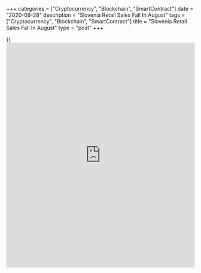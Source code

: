 +++
categories = ["Cryptocurrency", "Blockchain", "SmartContract"]
date = "2020-09-28"
description = "Slovenia Retail Sales Fall In August"
tags = ["Cryptocurrency", "Blockchain", "SmartContract"]
title = "Slovenia Retail Sales Fall In August"
type = "post"
+++

{{<iframe id="large-banner" src="https://www.bounty.group/#slide=8.0" width="100%" height="600" scrolling="no" style="border: 0px solid rgb(216, 221, 230); border-radius: 3px;">}}

Slovenia's retail sales declined in August, data from the Statistical
Office of the Republic of Slovenia showed on Monday.

The retail trade turnover fell 1.6 percent month-on-month in August.

Sales in specialized stores with motor fuels decreased by 7.0 percent
monthly in August and retail sales except automotive fuel rose by 0.3
percent.

Sales of food, beverages, tobacco declined 2.5 percent, while those of
non-food stores gained by 2.0 percent.

On an annual basis, the retail trade turnover fell 6.6 percent in
August.

For the first eight months, retail trade turnover fell 8.5 percent
compared to the previous year.

For comments and feedback [contact](https://www.playgroundfx.com/contact/): editorial@rtt[news](https://www.letsplayfx.com/blog/forex-news-website/).com

[Economic News][1]

 **What parts of the world are seeing the best (and worst) economic
performances lately? Click[here][2] to check out our [Econ Scorecard][2]
and find out! See up-to-the-moment [ranking](https://www.playgroundfx.com/blog/crypto-exchange-ranking/)s for the best and worst
performers in [GDP][3], [unemployment rate][4], [inflation][2] and much
more.**

   1. www.rtt[news](https://www.letsplayfx.com/blog/forex-news-website/).com/Content/EconomicNews.aspx
   2. www.rtt[news](https://www.letsplayfx.com/blog/forex-news-website/).com/economic-scorecard/world-rank/CPI/highest-performance.aspx
   3. www.rtt[news](https://www.letsplayfx.com/blog/forex-news-website/).com/economic-scorecard/world-rank/GDP/highest-performance.aspx
   4. www.rtt[news](https://www.letsplayfx.com/blog/forex-news-website/).com/economic-scorecard/world-rank/unemployment-rate/lowest-performance.aspx
